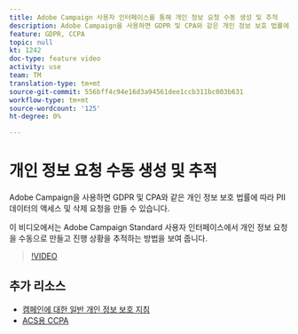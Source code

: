 ```yaml
---
title: Adobe Campaign 사용자 인터페이스를 통해 개인 정보 요청 수동 생성 및 추적
description: Adobe Campaign을 사용하면 GDPR 및 CPA와 같은 개인 정보 보호 법률에 따라 PII 데이터의 액세스 및 삭제 요청을 만들 수 있습니다. 이 비디오에서는 Adobe Campaign Standard 사용자 인터페이스에서 개인 정보 요청을 수동으로 만들고 진행 상황을 추적하는 방법을 보여 줍니다.
feature: GDPR, CCPA
topic: null
kt: 1242
doc-type: feature video
activity: use
team: TM
translation-type: tm+mt
source-git-commit: 556bff4c94e16d3a94561dee1ccb311bc003b631
workflow-type: tm+mt
source-wordcount: '125'
ht-degree: 0%

---
```



# 개인 정보 요청 수동 생성 및 추적

Adobe Campaign을 사용하면 GDPR 및 CPA와 같은 개인 정보 보호 법률에 따라 PII 데이터의 액세스 및 삭제 요청을 만들 수 있습니다.

이 비디오에서는 Adobe Campaign Standard 사용자 인터페이스에서 개인 정보 요청을 수동으로 만들고 진행 상황을 추적하는 방법을 보여 줍니다.

>[!VIDEO](https://video.tv.adobe.com/v/29235?quality=12)

## 추가 리소스

* [캠페인에 대한 일반 개인 정보 보호 지침](https://helpx.adobe.com/campaign/kb/campaign-privacy-overview.html)
* [ACS용 CCPA](https://helpx.adobe.com/campaign/kb/acs-privacy.html#ccpa)
